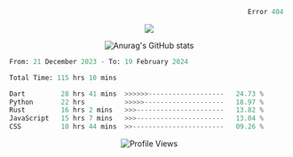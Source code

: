 ```python
                                                            Error 404   :(
```

<p align="center">
  <a href="https://skillicons.dev">
    <img src="https://skillicons.dev/icons?i=py,ts,rust,java" />
  </a>
</p>

<p align="center">
  <img alt="Anurag's GitHub stats" src="https://github-readme-stats.vercel.app/api?username=Kernel-rb&show_icons=true&theme=tokyonight">
</p>



<!--START_SECTION:waka-->

```python
From: 21 December 2023 - To: 19 February 2024

Total Time: 115 hrs 10 mins

Dart         28 hrs 41 mins  >>>>>>-------------------   24.73 %
Python       22 hrs          >>>>>--------------------   18.97 %
Rust         16 hrs 2 mins   >>>----------------------   13.82 %
JavaScript   15 hrs 7 mins   >>>----------------------   13.04 %
CSS          10 hrs 44 mins  >>-----------------------   09.26 %
```

<!--END_SECTION:waka-->


<div align="center">
  <img src="https://komarev.com/ghpvc/?username=Kernel-rb&label=PROFILE+VIEWS" alt="Profile Views">
</div>
